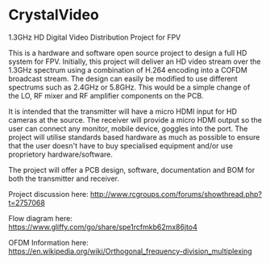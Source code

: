 # CrystalVideo
1.3GHz HD Digital Video Distribution Project for FPV

This is a hardware and software open source project to design a full HD system for FPV. Initially, this project will deliver an HD video stream over the 1.3GHz spectrum using a combination of H.264 encoding into a COFDM broadcast stream. The design can easily be modified to use different spectrums such as 2.4GHz or 5.8GHz. This would be a simple change of the LO, RF mixer and RF amplifier components on the PCB.

It is intended that the transmitter will have a micro HDMI input for HD cameras at the source. The receiver will provide a micro HDMI output so the user can connect any monitor, mobile device, goggles into the port. The project will utilise standards based hardware as much as possible to ensure that the user doesn't have to buy specialised equipment and/or use proprietory hardware/software.

The project will offer a PCB design, software, documentation and BOM for both the transmitter and receiver.

Project discussion here: http://www.rcgroups.com/forums/showthread.php?t=2757068

Flow diagram here: https://www.gliffy.com/go/share/spe1rcfmkb62mx86jto4

OFDM Information here: https://en.wikipedia.org/wiki/Orthogonal_frequency-division_multiplexing
